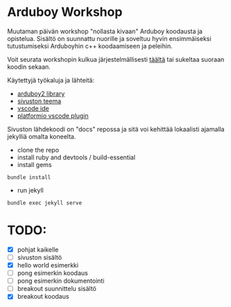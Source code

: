 # Arduboy Workshop

Muutaman päivän workshop "nollasta kivaan" Arduboy koodausta ja opistelua. Sisältö on suunnattu nuorille ja soveltuu hyvin ensimmäiseksi tutustumiseksi Arduboyhin c++ koodaamiseen ja peleihin.

Voit seurata workshopin kulkua järjestelmällisesti [täältä](https://tswfi.github.io/ArduboyWorkshop/) tai sukeltaa suoraan koodin sekaan.

Käytettyjä työkaluja ja lähteitä:

* [arduboy2 library](https://mlxxxp.github.io/documents/Arduino/libraries/Arduboy2/Doxygen/html/index.html)
* [sivuston teema](https://github.com/evanwill/workshop-template-b)
* [vscode ide](https://code.visualstudio.com/)
* [platformio vscode plugin](https://platformio.org/install/ide?install=vscode)

Sivuston lähdekoodi on "docs" repossa ja sitä voi kehittää lokaalisti ajamalla jekylliä omalta koneelta.

* clone the repo
* install ruby and devtools / build-essential
* install gems
```
bundle install
```
* run jekyll
```
bundle exec jekyll serve
```

# TODO:

- [x] pohjat kaikelle
- [ ] sivuston sisältö
- [x] hello world esimerkki
- [ ] pong esimerkin koodaus
- [ ] pong esimerkin dokumentointi
- [ ] breakout suunnittelu sisältö
- [x] breakout koodaus